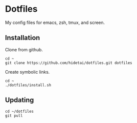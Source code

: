 Dotfiles
======================

My config files for emacs, zsh, tmux, and screen.

Installation
------------

Clone from github.

    cd ~
    git clone https://github.com/hidetai/dotfiles.git dotfiles

Create symbolic links.

    cd ~
    ./dotfiles/install.sh

Updating
--------

    cd ~/dotfiles
    git pull
